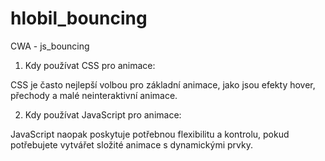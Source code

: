 # hlobil_bouncing
CWA - js_bouncing


1) Kdy používat CSS pro animace:

CSS je často nejlepší volbou pro základní animace, jako jsou efekty hover, přechody a malé neinteraktivní animace.

2) Kdy používat JavaScript pro animace:

JavaScript naopak poskytuje potřebnou flexibilitu a kontrolu, pokud potřebujete vytvářet složité animace s dynamickými prvky.
